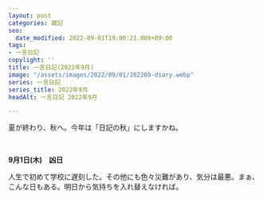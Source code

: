 ```yaml
---
layout: post
categories: 雑記
seo:
  date_modified: 2022-09-01T19:00:21.000+09:00
tags:
- 一言日記
copylight: ''
title: 一言日記(2022年9月)
image: "/assets/images/2022/09/01/202209-diary.webp"
series: 一言日記
series_title: 2022年9月
headAlt: 一言日記 2022年9月

---
```

夏が終わり、秋へ。今年は「日記の秋」にしますかね。

<br>

**9月1日(木)　凶日**

人生で初めて学校に遅刻した。その他にも色々災難があり、気分は最悪。まぁ、こんな日もある。明日から気持ちを入れ替えなければ。